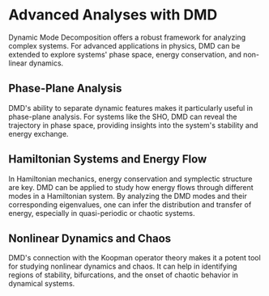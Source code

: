 # Advanced Analyses with DMD

Dynamic Mode Decomposition offers a robust framework for analyzing complex systems. For advanced applications in physics, DMD can be extended to explore systems' phase space, energy conservation, and non-linear dynamics.

## Phase-Plane Analysis

DMD's ability to separate dynamic features makes it particularly useful in phase-plane analysis. For systems like the SHO, DMD can reveal the trajectory in phase space, providing insights into the system's stability and energy exchange.

## Hamiltonian Systems and Energy Flow

In Hamiltonian mechanics, energy conservation and symplectic structure are key. DMD can be applied to study how energy flows through different modes in a Hamiltonian system. By analyzing the DMD modes and their corresponding eigenvalues, one can infer the distribution and transfer of energy, especially in quasi-periodic or chaotic systems.

## Nonlinear Dynamics and Chaos

DMD's connection with the Koopman operator theory makes it a potent tool for studying nonlinear dynamics and chaos. It can help in identifying regions of stability, bifurcations, and the onset of chaotic behavior in dynamical systems.

